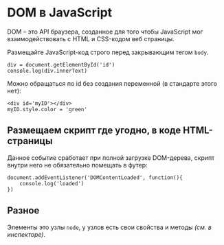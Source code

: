# DOM в JavaScript

DOM &ndash; это API браузера, созданное для того чтобы JavaScript мог взаимодействовать с HTML и CSS-кодом веб страницы.

Размещайте JavaScript-код строго перед закрывающим тегом `body`.

    div = document.getElementById('id')
    console.log(div.innerText)

Можно обращаться по id без создания переменной (в стандарте этого нет):

    <div id='myID'></div>
    myID.style.color = 'green'

## Размещаем скрипт где угодно, в коде HTML-страницы
Данное событие сработает при полной загрузке DOM-дерева, скрипт внутри него не обязательно помещать в футер:

    document.addEventListener('DOMContentLoaded', function(){
        console.log('loaded')
    })

## Разное
Элементы это узлы `node`, у узлов есть свои свойства и методы *(см. в инспекторе)*.